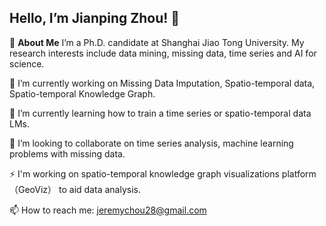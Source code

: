## Hello, I’m Jianping Zhou! 👋
🚀 **About Me**
I’m a Ph.D. candidate at Shanghai Jiao Tong University. My research interests include data mining, missing data, time series and AI for science.

🔭 I’m currently working on Missing Data Imputation, Spatio-temporal data, Spatio-temporal Knowledge Graph.

🌱 I’m currently learning how to train a time series or spatio-temporal data LMs.

👯 I’m looking to collaborate on time series analysis, machine learning problems with missing data.

⚡ I'm working on spatio-temporal knowledge graph visualizations platform（GeoViz） to aid data analysis.

📫 How to reach me: jeremychou28@gmail.com


